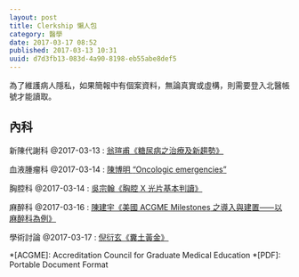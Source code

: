 ```yaml
---
layout: post
title: Clerkship 懶人包
category: 醫學
date: 2017-03-17 08:52
published: 2017-03-13 10:31
uuid: d7d3fb13-083d-4a90-8198-eb55abe8def5
---
```

為了維護病人隱私，如果簡報中有個案資料，無論真實或虛構，則需要登入北醫帳號才能讀取。

內科
----
新陳代謝科 @<time>2017-03-13</time>
: [翁瑄甫《糖尿病之治療及新趨勢》](https://drive.google.com/file/d/0BxUY0Bm_YI1gdUhWOVBsUGF6Mnc/view)

血液腫瘤科 @<time>2017-03-14</time>
: [陳博明 <q lang="en">Oncologic emergencies</q>](https://drive.google.com/file/d/0BxUY0Bm_YI1gU2c5LXM0SUhtTTA/view)

胸腔科 @<time>2017-03-14</time>
: [吳宗翰《胸腔 X 光片基本判讀》](https://drive.google.com/file/d/0BxUY0Bm_YI1gZUhZV1lUZEFUVkU/view)

麻醉科 @<time>2017-03-16</time>
: [陳建宇《美國 <span lang="en">ACGME Milestones</span> 之導入與建置⸺以麻醉科為例》](https://drive.google.com/file/d/0BxUY0Bm_YI1gWkJ4VUFzaGNiXzQ/view)

學術討論 @<time>2017-03-17</time>
: [倪衍玄《糞土黃金》](https://drive.google.com/file/d/0BxUY0Bm_YI1gQm5sMV9mdzVOQkU/view)

*[ACGME]: Accreditation Council for Graduate Medical Education
*[PDF]: Portable Document Format
